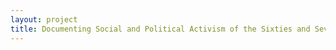 ```yaml
--- 
layout: project 
title: Documenting Social and Political Activism of the Sixties and Seventies: Hidden Collections at the University of California Santa Cruz
---
```



